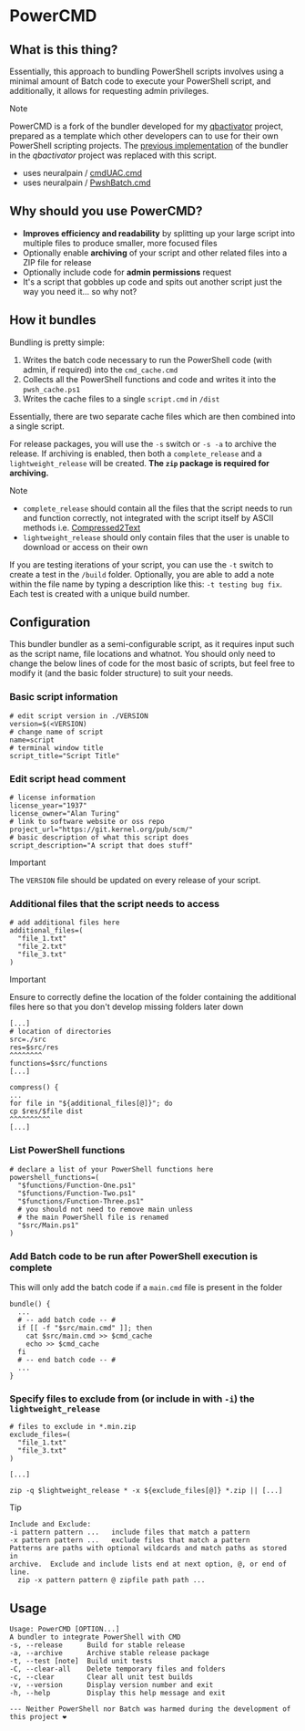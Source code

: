 # PowerCMD

## What is this thing?

Essentially, this approach to bundling PowerShell scripts involves using a minimal amount of Batch code to execute your PowerShell script, and additionally, it allows for requesting admin privileges.

> [!NOTE]  
> PowerCMD is a fork of the bundler developed for my [qbactivator](https://github.com/neuralpain/qbactivator) project, prepared as a template which other developers can to use for their own PowerShell scripting projects. The [previous implementation](https://github.com/neuralpain/qbactivator/blob/v0.21.1/compile) of the bundler in the *qbactivator* project was replaced with this script.
> - uses neuralpain / [cmdUAC.cmd](https://gist.github.com/neuralpain/4bcc08065fe79e4597eb65ed707be90d)
> - uses neuralpain / [PwshBatch.cmd](https://gist.github.com/neuralpain/4ca8a6c9aca4f0a1af2440f474e92d05)

## Why should you use PowerCMD?

- **Improves efficiency and readability** by splitting up your large script into multiple files to produce smaller, more focused files
- Optionally enable **archiving** of your script and other related files into a ZIP file for release
- Optionally include code for **admin permissions** request
- It's a script that gobbles up code and spits out another script just the way you need it... so why not?

## How it bundles

Bundling is pretty simple:

  1. Writes the batch code necessary to run the PowerShell code (with admin, if required) into the `cmd_cache.cmd`
  2. Collects all the PowerShell functions and code and writes it into the `pwsh_cache.ps1`
  3. Writes the cache files to a single `script.cmd` in `/dist`

Essentially, there are two separate cache files which are then combined into a single script.

For release packages, you will use the `-s` switch or `-s -a` to archive the release. If archiving is enabled, then both a `complete_release` and a `lightweight_release` will be created. **The `zip` package is required for archiving.**

> [!NOTE]  
> - `complete_release` should contain all the files that the script needs to run and function correctly, not integrated with the script itself by ASCII methods i.e. [Compressed2Text](https://github.com/AveYo/Compressed2TXT)
> - `lightweight_release` should only contain files that the user is unable to download or access on their own

If you are testing iterations of your script, you can use the `-t` switch to create a test in the `/build` folder. Optionally, you are able to add a note within the file name by typing a description like this: `-t testing bug fix`. Each test is created with a unique build number.

## Configuration

This bundler bundler as a semi-configurable script, as it requires input such as the script name, file locations and whatnot. You should only need to change the below lines of code for the most basic of scripts, but feel free to modify it (and the basic folder structure) to suit your needs.

### Basic script information

```Shell
# edit script version in ./VERSION
version=$(<VERSION)
# change name of script
name=script 
# terminal window title
script_title="Script Title"
```

### Edit script head comment

```Shell
# license information
license_year="1937"
license_owner="Alan Turing"
# link to software website or oss repo
project_url="https://git.kernel.org/pub/scm/"
# basic description of what this script does
script_description="A script that does stuff"
```

> [!IMPORTANT]  
> The `VERSION` file should be updated on every release of your script.

### Additional files that the script needs to access

```Shell
# add additional files here
additional_files=(
  "file_1.txt"
  "file_2.txt"
  "file_3.txt"
)
```

> [!IMPORTANT]  
> Ensure to correctly define the location of the folder containing the additional files here so that you don't develop missing folders later down

```Shell
[...]
# location of directories
src=./src
res=$src/res
^^^^^^^^
functions=$src/functions
[...]
```
```Shell
compress() {
...
for file in "${additional_files[@]}"; do 
cp $res/$file dist
^^^^^^^^^^
[...]
``` 

### List PowerShell functions

```Shell
# declare a list of your PowerShell functions here
powershell_functions=(
  "$functions/Function-One.ps1"
  "$functions/Function-Two.ps1"
  "$functions/Function-Three.ps1"
  # you should not need to remove main unless
  # the main PowerShell file is renamed
  "$src/Main.ps1"
)
```

### Add Batch code to be run after PowerShell execution is complete
This will only add the batch code if a `main.cmd` file is present in the folder

```Shell
bundle() {
  ...
  # -- add batch code -- #
  if [[ -f "$src/main.cmd" ]]; then 
    cat $src/main.cmd >> $cmd_cache
    echo >> $cmd_cache
  fi
  # -- end batch code -- #
  ...
}
```

### Specify files to exclude from (or include in with `-i`) the `lightweight_release`

```Shell
# files to exclude in *.min.zip
exclude_files=(
  "file_1.txt"
  "file_3.txt"
)

[...]

zip -q $lightweight_release * -x ${exclude_files[@]} *.zip || [...]
```

> [!TIP]  
> ```
> Include and Exclude:
> -i pattern pattern ...   include files that match a pattern
> -x pattern pattern ...   exclude files that match a pattern
> Patterns are paths with optional wildcards and match paths as stored in
> archive.  Exclude and include lists end at next option, @, or end of line.
>   zip -x pattern pattern @ zipfile path path ...
> ```

## Usage

```
Usage: PowerCMD [OPTION...]
A bundler to integrate PowerShell with CMD
-s, --release      Build for stable release
-a, --archive      Archive stable release package
-t, --test [note]  Build unit tests
-C, --clear-all    Delete temporary files and folders
-c, --clear        Clear all unit test builds
-v, --version      Display version number and exit
-h, --help         Display this help message and exit
```

```
--- Neither PowerShell nor Batch was harmed during the development of this project ❤️
```
